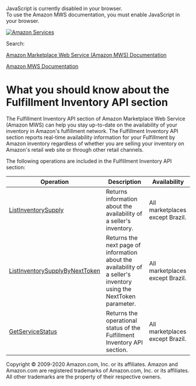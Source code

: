<div id="MWSDX_noscript">

JavaScript is currently disabled in your browser.  
To use the Amazon MWS documentation, you must enable JavaScript in your
browser.

</div>

<div id="MWSDX_divtop">

[![Amazon
Services](https://images-na.ssl-images-amazon.com/images/G/08/mwsportal/fr_FR/amazonservices.gif "Amazon Services")](http://services.amazon.fr)

<div id="MWSDX_search">

<span id="MWSDX_searchlbl">Search:</span>

</div>

  
<span id="MWSDX_titlebar">[Amazon Marketplace Web Service (Amazon MWS)
Documentation](https://developer.amazonservices.fr/gp/mws/docs.html)</span>

</div>

<div id="MWSDX_divbottom">

<div id="MWSDX_divleft">

<div id="MWSDX_toc">

</div>

</div>

<div id="MWSDX_divright">

<div id="MWSDX_content">

<span id="MWSDX_breadcrumbs">[Amazon MWS
Documentation](https://developer.amazonservices.fr/gp/mws/docs.html)</span>

What you should know about the Fulfillment Inventory API section
================================================================

<div class="body conbody">

The <span class="ph">Fulfillment Inventory API section</span> of <span
class="ph">Amazon Marketplace Web Service (Amazon MWS)</span> can help
you stay up-to-date on the availability of your inventory in <span
class="ph">Amazon's fulfillment network</span>. The <span
class="ph">Fulfillment Inventory API section</span> reports real-time
availability information for your <span class="ph">Fulfillment by
Amazon</span> inventory regardless of whether you are selling your
inventory on Amazon's retail web site or through other retail channels.

The following operations are included in the <span
class="ph">Fulfillment Inventory API section</span>:

<div class="tablenoborder">

| Operation                                                                                                                                                                                                                                 | Description                                                                                                                                                                      | Availability                                            |
|-------------------------------------------------------------------------------------------------------------------------------------------------------------------------------------------------------------------------------------------|----------------------------------------------------------------------------------------------------------------------------------------------------------------------------------|---------------------------------------------------------|
| <a href="FBAInventory_ListInventorySupply.md" class="xref" title="Returns information about the availability of a seller&#39;s inventory.">ListInventorySupply</a>                                                                      | <span class="ph">Returns information about the availability of a seller's inventory.</span>                                                                                      | <span class="ph">All marketplaces except Brazil.</span> |
| <a href="FBAInventory_ListInventorySupplyByNextToken.md" class="xref" title="Returns the next page of information about the availability of a seller&#39;s inventory using the NextToken parameter.">ListInventorySupplyByNextToken</a> | <span class="ph">Returns the next page of information about the availability of a seller's inventory using the <span class="keyword parmname">NextToken</span> parameter.</span> | <span class="ph">All marketplaces except Brazil.</span> |
| <a href="MWS_GetServiceStatus.md" class="xref" title="Returns the operational status of the Fulfillment Inventory API section.">GetServiceStatus</a>                                                                                    | <span class="ph">Returns the operational status of the <span class="ph">Fulfillment Inventory API section</span>.</span>                                                         | <span class="ph">All marketplaces except Brazil.</span> |

</div>

</div>

<div id="MWSDX_footer">

Copyright © 2009-2020 Amazon.com, Inc. or its affiliates. Amazon and
Amazon.com are registered trademarks of Amazon.com, Inc. or its
affiliates. All other trademarks are the property of their respective
owners.

</div>

</div>

</div>

<div style="clear: both;">

</div>

</div>
